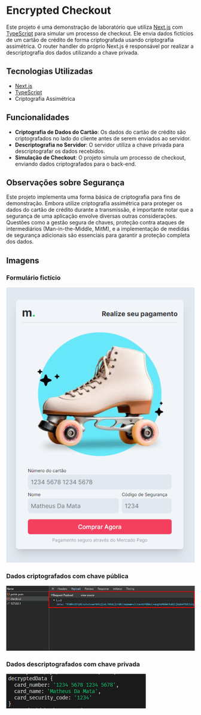 # Encrypted Checkout

Este projeto é uma demonstração de laboratório que utiliza [Next.js](https://nextjs.org/) com [TypeScript](https://www.typescriptlang.org/) para simular um processo de checkout. Ele envia dados fictícios de um cartão de crédito de forma criptografada usando criptografia assimétrica. O router handler do próprio Next.js é responsável por realizar a descriptografia dos dados utilizando a chave privada.

## Tecnologias Utilizadas

- [Next.js](https://nextjs.org/)
- [TypeScript](https://www.typescriptlang.org/)
- Criptografia Assimétrica

## Funcionalidades

- **Criptografia de Dados do Cartão**: Os dados do cartão de crédito são criptografados no lado do cliente antes de serem enviados ao servidor.
- **Descriptografia no Servidor**: O servidor utiliza a chave privada para descriptografar os dados recebidos.
- **Simulação de Checkout**: O projeto simula um processo de checkout, enviando dados criptografados para o back-end.

## Observações sobre Segurança

Este projeto implementa uma forma básica de criptografia para fins de demonstração. Embora utilize criptografia assimétrica para proteger os dados do cartão de crédito durante a transmissão, é importante notar que a segurança de uma aplicação envolve diversas outras considerações. Questões como a gestão segura de chaves, proteção contra ataques de intermediários (Man-in-the-Middle, MitM), e a implementação de medidas de segurança adicionais são essenciais para garantir a proteção completa dos dados.

## Imagens

### Formulário fictício
![Formulário fictício](public/images/form.png)

### Dados criptografados com chave pública
![Dados criptografados](public/images/encrypted-data.png)

### Dados descriptografados com chave privada
![Dados descriptografados](public/images/decrypted-data.png)
